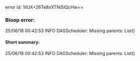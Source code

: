 error id: 1ilUX+26Te8xXTNi5IQcHw==
### Bloop error:

25/06/18 00:42:53 INFO DAGScheduler: Missing parents: List()
#### Short summary: 

25/06/18 00:42:53 INFO DAGScheduler: Missing parents: List()